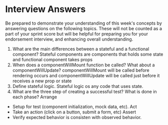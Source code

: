 # Interview Answers
Be prepared to demonstrate your understanding of this week's concepts by answering questions on the following topics. These will not be counted as a part of your sprint score but will be helpful for preparing you for your endorsement interview, and enhancing overall understanding.

1. What are the main differences between a stateful and a functional component?
Stateful components are components that holds some state and functional component takes props
2. When does a componentWillMount function be called? What about a componentWillUpdate?
componentWillMount will be called before rendering occurs and componentWillUpdate will be called just before it receives a new prop or state
3. Define stateful logic.
Stateful logic os any code that uses state.
4. What are the three step of creating a successful test? What is done in each phase?
Arrange
- Setup for test (component initialization, mock data, etc).
Act
- Take an action (click on a button, submit a form, etc)
Assert
- Verify expected behavior is consisten with observed behavior.
